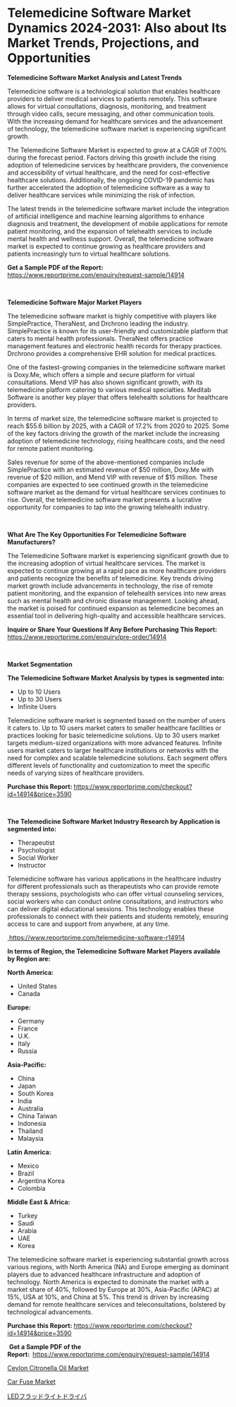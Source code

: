 <p><h1>Telemedicine Software Market Dynamics 2024-2031: Also about Its Market Trends, Projections, and Opportunities</h1></p><p><strong>Telemedicine Software Market Analysis and Latest Trends</strong></p>
<p><p>Telemedicine software is a technological solution that enables healthcare providers to deliver medical services to patients remotely. This software allows for virtual consultations, diagnosis, monitoring, and treatment through video calls, secure messaging, and other communication tools. With the increasing demand for healthcare services and the advancement of technology, the telemedicine software market is experiencing significant growth.</p><p>The Telemedicine Software Market is expected to grow at a CAGR of 7.00% during the forecast period. Factors driving this growth include the rising adoption of telemedicine services by healthcare providers, the convenience and accessibility of virtual healthcare, and the need for cost-effective healthcare solutions. Additionally, the ongoing COVID-19 pandemic has further accelerated the adoption of telemedicine software as a way to deliver healthcare services while minimizing the risk of infection.</p><p>The latest trends in the telemedicine software market include the integration of artificial intelligence and machine learning algorithms to enhance diagnosis and treatment, the development of mobile applications for remote patient monitoring, and the expansion of telehealth services to include mental health and wellness support. Overall, the telemedicine software market is expected to continue growing as healthcare providers and patients increasingly turn to virtual healthcare solutions.</p></p>
<p><strong>Get a Sample PDF of the Report:&nbsp;</strong> <a href="https://www.reportprime.com/enquiry/request-sample/14914">https://www.reportprime.com/enquiry/request-sample/14914</a></p>
<p>&nbsp;</p>
<p><strong>Telemedicine Software Major Market Players</strong></p>
<p><p>The telemedicine software market is highly competitive with players like SimplePractice, TheraNest, and Drchrono leading the industry. SimplePractice is known for its user-friendly and customizable platform that caters to mental health professionals. TheraNest offers practice management features and electronic health records for therapy practices. Drchrono provides a comprehensive EHR solution for medical practices.</p><p>One of the fastest-growing companies in the telemedicine software market is Doxy.Me, which offers a simple and secure platform for virtual consultations. Mend VIP has also shown significant growth, with its telemedicine platform catering to various medical specialties. Meditab Software is another key player that offers telehealth solutions for healthcare providers.</p><p>In terms of market size, the telemedicine software market is projected to reach $55.6 billion by 2025, with a CAGR of 17.2% from 2020 to 2025. Some of the key factors driving the growth of the market include the increasing adoption of telemedicine technology, rising healthcare costs, and the need for remote patient monitoring.</p><p>Sales revenue for some of the above-mentioned companies include SimplePractice with an estimated revenue of $50 million, Doxy.Me with revenue of $20 million, and Mend VIP with revenue of $15 million. These companies are expected to see continued growth in the telemedicine software market as the demand for virtual healthcare services continues to rise. Overall, the telemedicine software market presents a lucrative opportunity for companies to tap into the growing telehealth industry.</p></p>
<p>&nbsp;</p>
<p><strong>What Are The Key Opportunities For Telemedicine Software Manufacturers?</strong></p>
<p><p>The Telemedicine Software market is experiencing significant growth due to the increasing adoption of virtual healthcare services. The market is expected to continue growing at a rapid pace as more healthcare providers and patients recognize the benefits of telemedicine. Key trends driving market growth include advancements in technology, the rise of remote patient monitoring, and the expansion of telehealth services into new areas such as mental health and chronic disease management. Looking ahead, the market is poised for continued expansion as telemedicine becomes an essential tool in delivering high-quality and accessible healthcare services.</p></p>
<p><strong>Inquire or Share Your Questions If Any Before Purchasing This Report:</strong> <a href="https://www.reportprime.com/enquiry/pre-order/14914">https://www.reportprime.com/enquiry/pre-order/14914</a></p>
<p>&nbsp;</p>
<p><strong>Market Segmentation</strong></p>
<p><strong>The Telemedicine Software Market Analysis by types is segmented into:</strong></p>
<p><ul><li>Up to 10 Users</li><li>Up to 30 Users</li><li>Infinite Users</li></ul></p>
<p><p>Telemedicine software market is segmented based on the number of users it caters to. Up to 10 users market caters to smaller healthcare facilities or practices looking for basic telemedicine solutions. Up to 30 users market targets medium-sized organizations with more advanced features. Infinite users market caters to larger healthcare institutions or networks with the need for complex and scalable telemedicine solutions. Each segment offers different levels of functionality and customization to meet the specific needs of varying sizes of healthcare providers.</p></p>
<p><strong>Purchase this Report:&nbsp;</strong><a href="https://www.reportprime.com/checkout?id=14914&price=3590">https://www.reportprime.com/checkout?id=14914&price=3590</a></p>
<p>&nbsp;</p>
<p><strong>The Telemedicine Software Market Industry Research by Application is segmented into:</strong></p>
<p><ul><li>Therapeutist</li><li>Psychologist</li><li>Social Worker</li><li>Instructor</li></ul></p>
<p><p>Telemedicine software has various applications in the healthcare industry for different professionals such as therapeutists who can provide remote therapy sessions, psychologists who can offer virtual counseling services, social workers who can conduct online consultations, and instructors who can deliver digital educational sessions. This technology enables these professionals to connect with their patients and students remotely, ensuring access to care and support from anywhere, at any time.</p></p>
<p><a href="https://www.reportprime.com/telemedicine-software-r14914">&nbsp;https://www.reportprime.com/telemedicine-software-r14914</a></p>
<p><strong>In terms of Region, the Telemedicine Software Market Players available by Region are:</strong></p>
<p>
    <p> <strong> North America: </strong>
        <ul>
            <li>United States</li>
            <li>Canada</li>
        </ul>
        </p> 
    <p> <strong> Europe: </strong>
        <ul>
            <li>Germany</li>
            <li>France</li>
            <li>U.K.</li>
            <li>Italy</li>
            <li>Russia</li>
        </ul>
        </p> 
    <p> <strong> Asia-Pacific: </strong>
        <ul>
            <li>China</li>
            <li>Japan</li>
            <li>South Korea</li>
            <li>India</li>
            <li>Australia</li>
            <li>China Taiwan</li>
            <li>Indonesia</li>
            <li>Thailand</li>
            <li>Malaysia</li>
        </ul>
        </p> 
    <p> <strong> Latin America: </strong>
        <ul>
            <li>Mexico</li>
            <li>Brazil</li>
            <li>Argentina Korea</li>
            <li>Colombia</li>
        </ul>
        </p> 
    <p> <strong> Middle East & Africa: </strong>
        <ul>
            <li>Turkey</li>
            <li>Saudi</li>
            <li>Arabia</li>
            <li>UAE</li>
            <li>Korea</li>
        </ul>
    </p>
    </p>
<p><p>The telemedicine software market is experiencing substantial growth across various regions, with North America (NA) and Europe emerging as dominant players due to advanced healthcare infrastructure and adoption of technology. North America is expected to dominate the market with a market share of 40%, followed by Europe at 30%, Asia-Pacific (APAC) at 15%, USA at 10%, and China at 5%. This trend is driven by increasing demand for remote healthcare services and teleconsultations, bolstered by technological advancements.</p></p>
<p><strong>Purchase this Report: </strong><a href="https://www.reportprime.com/checkout?id=14914&price=3590">https://www.reportprime.com/checkout?id=14914&price=3590</a></p>
<p>&nbsp;<strong>Get a Sample PDF of the Report:&nbsp;&nbsp;</strong><a href="https://www.reportprime.com/enquiry/request-sample/14914">https://www.reportprime.com/enquiry/request-sample/14914</a></p>
<p><strong></strong></p>
<p><p><a href="https://www.linkedin.com/pulse/ceylon-citronella-oil-market-centers-aspects-growth-share-opportunity-dkknc?trackingId=kOwNvWF%2FlZGGP0iWiR7%2BNA%3D%3D">Ceylon Citronella Oil Market</a></p><p><a href="https://www.linkedin.com/pulse/global-car-fuse-market-size-trends-insights-projections-ymoce?trackingId=RoFE7IycsWabGCt0fO8IEg%3D%3D">Car Fuse Market</a></p><p><a href="https://github.com/lily-u-genius/Market-Research-Report-List-1/blob/main/851285225699.md">LEDフラッドライトドライバ</a></p></p>